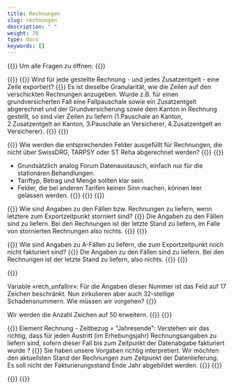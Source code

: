 ```yaml
---
title: Rechnungen 
slug: rechnungen
description: " "
weight: 70
type: docs
keywords: []
---
```


{{<faqBlock>}}
Um alle Fragen zu öffnen: {{<collapsibleGroupCommand groupId="rechnungen">}}

{{<numberedList>}}
{{<listItem>}}
Wird für jede gestellte Rechnung - und jedes Zusatzentgelt - eine Zeile exportiert?
{{<collapsibleBlock groupId="rechnungen">}}
Es ist dieselbe Granularität, wie die Zeilen auf den verschickten Rechnungen anzugeben. Wurde z.B. für einen grundversicherten Fall eine Fallpauschale sowie ein Zusatzentgelt abgerechnet und der Grundversicherung sowie dem Kanton in Rechnung gestellt, so sind vier Zeilen zu liefern (1.Pauschale an Kanton, 2.Zusatzentgelt an Kanton, 3.Pauschale an Versicherer, 4.Zusatzentgelt an Versicherer).
{{</collapsibleBlock>}}
{{</listItem>}}

{{<listItem>}}
Wie werden die entsprechenden Felder ausgefüllt für Rechnungen, die nicht über SwissDRG, TARPSY oder ST Reha abgerechnet werden?
{{<collapsibleBlock groupId="rechnungen">}}
{{<markdown>}}

-	Grundsätzlich analog Forum Datenaustausch, einfach nur für die stationären Behandlungen.
-	Tariftyp, Betrag und Menge sollten klar sein.
-	Felder, die bei anderen Tarifen keinen Sinn machen, können leer gelassen werden.
{{</markdown>}}
{{</collapsibleBlock>}}
{{</listItem>}}

{{<listItem>}}
Wie sind Angaben zu den Fällen bzw. Rechnungen zu liefern, wenn letztere zum Exportzeitpunkt storniert sind?
{{<collapsibleBlock groupId="rechnungen">}}
Die Angaben zu den Fällen sind zu liefern. Bei den Rechnungen ist der letzte Stand zu liefern, im Falle von stornierten Rechnungen also nichts.
{{</collapsibleBlock>}}
{{</listItem>}}

{{<listItem>}}
Wie sind Angaben zu A-Fällen zu liefern, die zum Exportzeitpunkt noch nicht fakturiert sind?
{{<collapsibleBlock groupId="rechnungen">}}
Die Angaben zu den Fällen sind zu liefern. Bei den Rechnungen ist der letzte Stand zu liefern, also nichts.
{{</collapsibleBlock>}}
{{</listItem>}}

{{<listItem>}}
<!--Variable «rech_unfallnr»: Für die Angaben dieser Nummer ist das Feld auf 17 Zeichen beschränkt. Nun zirkulieren in älteren Systemen auch 20-stellige Schadensnummern. Wie müssen wir vorgehen?-->
Variable «rech_unfallnr»: Für die Angaben dieser Nummer ist das Feld auf 17 Zeichen beschränkt. Nun zirkulieren aber auch 32-stellige Schadensnummern. Wie müssen wir vorgehen?
{{<collapsibleBlock groupId="rechnungen">}}
<!--In Absprache mit der Zentralstelle für Medizinaltarife UVG (ZMT) können die ersten drei Stellen gestrichen werden. Zum Beispiel würde die folgende Schadennummer 01.05.01.23.009999.3 als Nummer 05.01.23.009999.3 gesendet, d.h. ohne den Prefix ‘01.'-->
Wir werden die Anzahl Zeichen auf 50 erweitern.
{{</collapsibleBlock>}}
{{</listItem>}}

{{<listItem>}}
Element Rechnung - Zeitbezug = "Jahresende": Verstehen wir das richtig, dass für jeden Austritt (im Erhebungsjahr) Rechnungsangaben zu liefern sind, sofern dieser Fall bis zum Zeitpunkt der Datenabgabe fakturiert wurde ?
{{<collapsibleBlock groupId="rechnungen">}}
Sie haben unsere Vorgaben richtig interpretiert. Wir möchten den aktuellsten Stand der Rechnungen zum Zeitpunkt der Datenlieferung. Es soll nicht der Fakturierungsstand Ende Jahr abgebildet werden.
{{</collapsibleBlock>}}
{{</listItem>}}

{{</numberedList>}}
{{</faqBlock>}}
